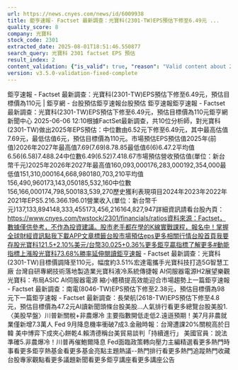 ```yaml
---
url: https://news.cnyes.com/news/id/6009938
title: 鉅亨速報- Factset 最新調查：光寶科(2301-TW)EPS預估下修至6.49元 ...
quality_score: 8
company: 光寶科
stock_code: 2301
extracted_date: 2025-08-01T18:51:46.550877
search_query: 光寶科 2301 factset EPS 預估
result_index: 2
content_validation: {"is_valid": true, "reason": "Valid content about 2301"}
version: v3.5.0-validation-fixed-complete
---
```


鉅亨速報 - Factset 最新調查：光寶科(2301-TW)EPS預估下修至6.49元，預估目標價為110元 | 鉅亨網 - 台股預估‌‌鉅亨速報台股預估 鉅亨速報鉅亨速報 - Factset 最新調查：光寶科(2301-TW)EPS預估下修至6.49元，預估目標價為110元鉅亨網新聞中心 2025-06-06 12:10‌根據FactSet最新調查，共10位分析師，對光寶科(2301-TW)做出2025年EPS預估：中位數由6.52元下修至6.49元，其中最高估值7.69元，最低估值6元，預估目標價為110元。市場預估EPS預估值2025年(前值)2026年2027年最高值7.69(7.69)8.78.85最低值6(6)6.47.2平均值6.56(6.58)7.488.24中位數6.49(6.52)7.418.67市場預估營收‌預估值(單位：新台幣千元)2025年2026年2027年最高值160,093,000176,283,000192,354,000最低值151,310,000164,668,980180,703,210平均值156,490,960173,143,050185,532,160中位數156,166,000174,798,500183,539,270歷史獲利表現項目2024年2023年2022年2021年EPS5.216.366.196.01營業收入(單位：新台幣千元)137,133,894148,333,455173,456,216164,827,947詳細資訊請看台股內頁：https://www.cnyes.com/twstock/2301/financials/ratios資料來源：Factset，數據僅供參考，不作為投資建議。股市老手都在學的K線實戰課程，報名中！掌握全球財經資訊點我下載APP文章標籤台股市場預估eps更多相關行情台股首頁我要存股光寶科121.5+2.10%美元/台幣30.025+0.36%更多鉅亨贏指標了解更多#動能指標上漲股光寶科73.68%勝率延伸閱讀鉅亨速報 - Factset 最新調查：光寶科(2301-TW)目標價調降至110元，幅度約3.51%宏達電攜手光寶科技打造5G智慧工廠 台灣自研專網技術落地製造業光寶科液冷系統傳捷報 AI伺服器電源H2展望樂觀光寶科：布局ASIC AI伺服器電源 縮小體積提高效能迎合市場趨勢‌上一篇鉅亨速報 - Factset 最新調查：南電(8046-TW)EPS預估下修至2.38元，預估目標價為98元下一篇鉅亨速報 - Factset 最新調查：長榮航(2618-TW)EPS預估下修至4.8元，預估目標價為47.2元‌‌AI讀新聞頭條台股美股...人氣排行看更多總覽台股美股1.〈美股早盤〉川普新關稅+非農爆冷 主要指數開低走低2.遠遜預期！美7月非農就業僅新增7.3萬人 Fed 9月降息機率衝破7成3.金融時報：台灣遭課20%關稅高於日韓 美中博弈下成夾心餅乾4.賴清德稱台美貿易談判「持續進行」 美國官員：說法準確5.非農爆冷！川普再催鮑爾降息 Fed面臨政策轉向壓力‌主編精選看更多‌熱門時事看更多‌‌‌‌‌‌‌‌‌‌‌‌‌‌‌‌‌鉅亨熱基金看更多基金亮點主題熱議‌‌‌‌--‌‌‌‌熱門排行看更多熱門追蹤熱門收藏‌‌‌‌‌‌‌‌‌台股專家觀點看更多議題新聞看更多鉅亨講座看更多講座公告‌‌‌‌‌‌‌‌